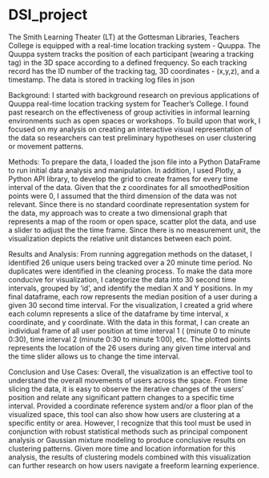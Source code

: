# DSI_project

The Smith Learning Theater (LT) at the Gottesman Libraries, Teachers College is equipped with a real-time location tracking system - Quuppa. The Quuppa system tracks the position of each participant (wearing a tracking tag) in the 3D space according to a defined frequency. So each tracking record has the ID number of the tracking tag, 3D coordinates - (x,y,z), and a timestamp. The data is stored in tracking log files in json
 
Background: I started with background research on previous applications of Quuppa real-time location tracking system for Teacher’s College. I found past research on the effectiveness of group activities in informal learning environments such as open spaces or workshops. To build upon that work, I focused on my analysis on creating an interactive visual representation of the data so researchers can test preliminary hypotheses on user clustering or movement patterns. 

Methods: To prepare the data, I loaded the json file into a Python DataFrame to run initial data analysis and manipulation. In addition, I used Plotly, a Python API library, to develop the grid to create frames for every time interval of the data. Given that the z coordinates for all smoothedPosition points were 0, I assumed that the third dimension of the data was not relevant. Since there is no standard coordinate representation system for the data, my approach was to create a two dimensional graph that represents a map of the room or open space, scatter plot the data, and use a slider to adjust the the time frame. Since there is no measurement unit, the visualization depicts the relative unit distances between each point. 

Results and Analysis: From running aggregation methods on the dataset, I identified 26 unique users being tracked over a 20 minute time period. No duplicates were identified in the cleaning process. To make the data more conducive for visualization, I categorize the data into 30 second time intervals, grouped by ‘id’, and identify the median X and Y positions. In my final dataframe, each row represents the median position of a user during a given 30 second time interval. 
For the visualization, I created a grid where each column represents a slice of the dataframe by time interval, x coordinate, and y coordinate. With the data in this format, I can create an individual frame of all user position at time interval 1 ( (minute 0 to minute 0:30), time interval 2 (minute 0:30 to minute 1:00), etc. The plotted points represents the location of the 26 users during any given time interval and the time slider allows us to change the time interval. 

Conclusion and Use Cases: Overall, the visualization is an effective tool to understand the overall movements of users across the space. From time slicing the data, it is easy to observe the iterative changes of the users’ position and relate any significant pattern changes to a specific time interval. Provided a coordinate reference system and/or a floor plan of the visualized space, this tool can also show how users are clustering at a specific entity or area. However, I recognize that this tool must be used in conjunction with robust statistical methods such as principal component analysis or Gaussian mixture modeling to produce conclusive results on clustering patterns. Given more time and location information for this analysis, the results of clustering models combined with this visualization can further research on how users navigate a freeform learning experience. 

